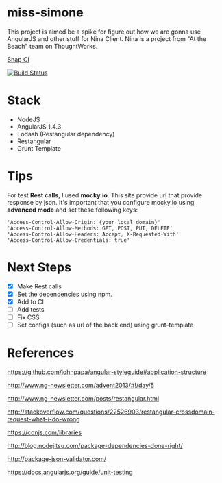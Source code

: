 # miss-simone
This project is aimed be a spike for figure out how we are gonna use AngularJS and other stuff for Nina Client.
Nina is a project from "At the Beach" team on ThoughtWorks.

[Snap CI](https://snap-ci.com)

[![Build Status](https://snap-ci.com/roselmamendes/miss-simone/branch/master/build_image)](https://snap-ci.com/roselmamendes/miss-simone/branch/master)

# Stack
 - NodeJS
 - AngularJS 1.4.3
 - Lodash (Restangular dependency)
 - Restangular
 - Grunt Template
 
# Tips
For test **Rest calls**, I used **mocky.io**. This site provide url that provide response by json.
It's important that you configure mocky.io using **advanced mode** and set these following keys:

    'Access-Control-Allow-Origin: {your local domain}'
    'Access-Control-Allow-Methods: GET, POST, PUT, DELETE'
    'Access-Control-Allow-Headers: Accept, X-Requested-With'
    'Access-Control-Allow-Credentials: true'
 
# Next Steps
 - [x] Make Rest calls
 - [x] Set the dependencies using npm.
 - [x] Add to CI
 - [ ] Add tests
 - [ ] Fix CSS
 - [ ] Set configs (such as url of the back end) using grunt-template
 
# References
 https://github.com/johnpapa/angular-styleguide#application-structure

 http://www.ng-newsletter.com/advent2013/#!/day/5
 
 http://www.ng-newsletter.com/posts/restangular.html
 
 http://stackoverflow.com/questions/22526903/restangular-crossdomain-request-what-i-do-wrong

 https://cdnjs.com/libraries
 
 http://blog.nodejitsu.com/package-dependencies-done-right/
 
 http://package-json-validator.com/
 
 https://docs.angularjs.org/guide/unit-testing
